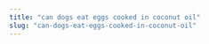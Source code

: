 ```yaml
---
title: "can dogs eat eggs cooked in coconut oil"
slug: "can-dogs-eat-eggs-cooked-in-coconut-oil"
---
```


